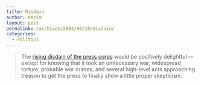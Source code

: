 ```yaml
---
title: Disdain
author: Kerim
layout: post
permalink: /archives/2004/06/18/disdain/
categories:
  - Politics
---
```

> The <a href="http://www.thismodernworld.com/weblog/mtarchives/week_2004_06_13.html#001605" onclick="_gaq.push(['_trackEvent', 'outbound-article', 'http://www.thismodernworld.com/weblog/mtarchives/week_2004_06_13.html#001605', 'rising disdain of the press corps']);" >rising disdain of the press corps</a> would be positively delightful &#8212; except for knowing that it took an unnecessary war, widespread torture, probable war crimes, and several high-level acts approaching treason to get the press to finally show a little proper skepticism.

